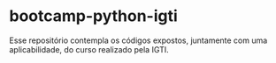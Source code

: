 # bootcamp-python-igti
Esse repositório contempla os códigos expostos, juntamente com uma aplicabilidade, do curso realizado pela IGTI.
